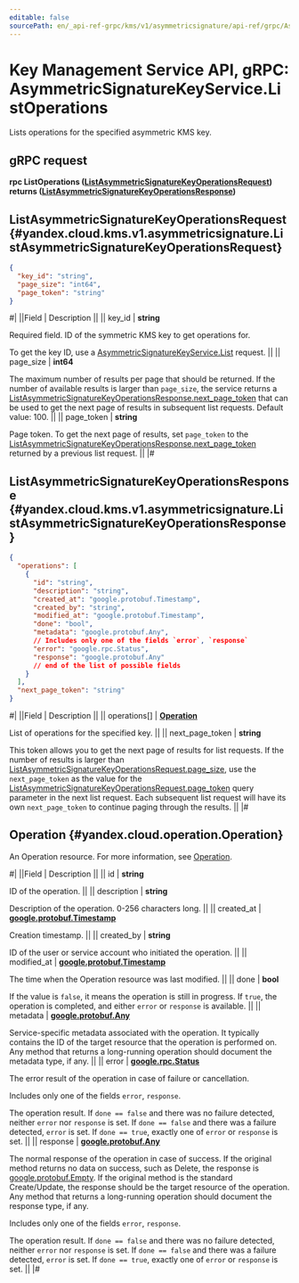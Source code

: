 ```yaml
---
editable: false
sourcePath: en/_api-ref-grpc/kms/v1/asymmetricsignature/api-ref/grpc/AsymmetricSignatureKey/listOperations.md
---
```


# Key Management Service API, gRPC: AsymmetricSignatureKeyService.ListOperations

Lists operations for the specified asymmetric KMS key.

## gRPC request

**rpc ListOperations ([ListAsymmetricSignatureKeyOperationsRequest](#yandex.cloud.kms.v1.asymmetricsignature.ListAsymmetricSignatureKeyOperationsRequest)) returns ([ListAsymmetricSignatureKeyOperationsResponse](#yandex.cloud.kms.v1.asymmetricsignature.ListAsymmetricSignatureKeyOperationsResponse))**

## ListAsymmetricSignatureKeyOperationsRequest {#yandex.cloud.kms.v1.asymmetricsignature.ListAsymmetricSignatureKeyOperationsRequest}

```json
{
  "key_id": "string",
  "page_size": "int64",
  "page_token": "string"
}
```

#|
||Field | Description ||
|| key_id | **string**

Required field. ID of the symmetric KMS key to get operations for.

To get the key ID, use a [AsymmetricSignatureKeyService.List](/docs/kms/asymmetricsignature/api-ref/grpc/AsymmetricSignatureKey/list#List) request. ||
|| page_size | **int64**

The maximum number of results per page that should be returned. If the number of available
results is larger than `page_size`, the service returns a [ListAsymmetricSignatureKeyOperationsResponse.next_page_token](#yandex.cloud.kms.v1.asymmetricsignature.ListAsymmetricSignatureKeyOperationsResponse)
that can be used to get the next page of results in subsequent list requests.
Default value: 100. ||
|| page_token | **string**

Page token. To get the next page of results, set `page_token` to the
[ListAsymmetricSignatureKeyOperationsResponse.next_page_token](#yandex.cloud.kms.v1.asymmetricsignature.ListAsymmetricSignatureKeyOperationsResponse) returned by a previous list request. ||
|#

## ListAsymmetricSignatureKeyOperationsResponse {#yandex.cloud.kms.v1.asymmetricsignature.ListAsymmetricSignatureKeyOperationsResponse}

```json
{
  "operations": [
    {
      "id": "string",
      "description": "string",
      "created_at": "google.protobuf.Timestamp",
      "created_by": "string",
      "modified_at": "google.protobuf.Timestamp",
      "done": "bool",
      "metadata": "google.protobuf.Any",
      // Includes only one of the fields `error`, `response`
      "error": "google.rpc.Status",
      "response": "google.protobuf.Any"
      // end of the list of possible fields
    }
  ],
  "next_page_token": "string"
}
```

#|
||Field | Description ||
|| operations[] | **[Operation](#yandex.cloud.operation.Operation)**

List of operations for the specified key. ||
|| next_page_token | **string**

This token allows you to get the next page of results for list requests. If the number of results
is larger than [ListAsymmetricSignatureKeyOperationsRequest.page_size](#yandex.cloud.kms.v1.asymmetricsignature.ListAsymmetricSignatureKeyOperationsRequest), use the `next_page_token` as the value
for the [ListAsymmetricSignatureKeyOperationsRequest.page_token](#yandex.cloud.kms.v1.asymmetricsignature.ListAsymmetricSignatureKeyOperationsRequest) query parameter in the next list request.
Each subsequent list request will have its own `next_page_token` to continue paging through the results. ||
|#

## Operation {#yandex.cloud.operation.Operation}

An Operation resource. For more information, see [Operation](/docs/api-design-guide/concepts/operation).

#|
||Field | Description ||
|| id | **string**

ID of the operation. ||
|| description | **string**

Description of the operation. 0-256 characters long. ||
|| created_at | **[google.protobuf.Timestamp](https://developers.google.com/protocol-buffers/docs/reference/google.protobuf#timestamp)**

Creation timestamp. ||
|| created_by | **string**

ID of the user or service account who initiated the operation. ||
|| modified_at | **[google.protobuf.Timestamp](https://developers.google.com/protocol-buffers/docs/reference/google.protobuf#timestamp)**

The time when the Operation resource was last modified. ||
|| done | **bool**

If the value is `false`, it means the operation is still in progress.
If `true`, the operation is completed, and either `error` or `response` is available. ||
|| metadata | **[google.protobuf.Any](https://developers.google.com/protocol-buffers/docs/proto3#any)**

Service-specific metadata associated with the operation.
It typically contains the ID of the target resource that the operation is performed on.
Any method that returns a long-running operation should document the metadata type, if any. ||
|| error | **[google.rpc.Status](https://cloud.google.com/tasks/docs/reference/rpc/google.rpc#status)**

The error result of the operation in case of failure or cancellation.

Includes only one of the fields `error`, `response`.

The operation result.
If `done == false` and there was no failure detected, neither `error` nor `response` is set.
If `done == false` and there was a failure detected, `error` is set.
If `done == true`, exactly one of `error` or `response` is set. ||
|| response | **[google.protobuf.Any](https://developers.google.com/protocol-buffers/docs/proto3#any)**

The normal response of the operation in case of success.
If the original method returns no data on success, such as Delete,
the response is [google.protobuf.Empty](https://developers.google.com/protocol-buffers/docs/reference/google.protobuf#google.protobuf.Empty).
If the original method is the standard Create/Update,
the response should be the target resource of the operation.
Any method that returns a long-running operation should document the response type, if any.

Includes only one of the fields `error`, `response`.

The operation result.
If `done == false` and there was no failure detected, neither `error` nor `response` is set.
If `done == false` and there was a failure detected, `error` is set.
If `done == true`, exactly one of `error` or `response` is set. ||
|#